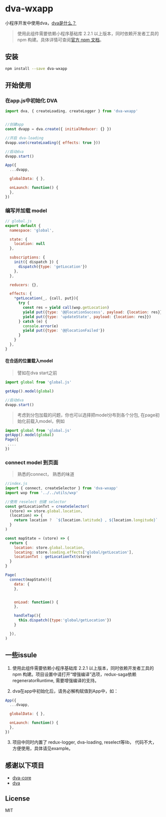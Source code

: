 # dva-wxapp

小程序开发中使用dva，[dva是什么？](https://github.com/dvajs/dva)

> 使用此组件需要依赖小程序基础库 2.2.1 以上版本，同时依赖开发者工具的 npm 构建。具体详情可查阅[官方 npm 文档](https://developers.weixin.qq.com/miniprogram/dev/devtools/npm.html)。

## 安装

```bash
npm install --save dva-wxapp
```


## 开始使用

### 在app.js中初始化 DVA

```js
import dva, { createLoading, createLogger } from 'dva-wxapp'


//创建app
const dvapp = dva.create({ initialReducer: {} })

//开启 dva-loading
dvapp.use(createLoading({ effects: true }))

//启动dva
dvapp.start()

App({
  ...dvapp,

  globalData: { },

  onLaunch: function() {
  },
})

```

### 编写并加载 model

```js
// global.js
export default {
  namespace: 'global',

  state: {
    location: null
  },

  subscriptions: {
    init({ dispatch }) {
      dispatch({type: 'getLocation'})
    },
  },

  reducers: {},

  effects: {
    *getLocation(_, {call, put}){
      try {
        const res = yield call(wxp.getLocation)
        yield put({type: '@@locationSuccess', payload: {location: res}})
        yield put({type: 'updateState', payload: {location: res}})
      } catch (e) {
        console.error(e)
        yield put({type: '@@locationFailed'})
      }
    }
  },
}
```

#### 在合适的位置载入model

> 譬如在dva start之前
```js
import global from 'global.js'

getApp().model(global)

//启动dva
dvapp.start()
```

> 考虑到分包加载的问题，你也可以选择把model分布到各个分包, 在page初始化前载入model，例如
```js
import global from 'global.js'
getApp().model(global)
Page({
 ....
})
```

### connect model 到页面

> 熟悉的connect， 熟悉的味道
```js
//index.js
import { connect, createSelector } from 'dva-wxapp'
import wxp from '../../utils/wxp'

//使用 reselect 创建 selector
const getLocationTxt = createSelector(
  (store) => store.global.location,
  (location) => {
    return location ?  `${location.latitude} , ${location.longitude}` : ''
  }
)

const mapState = (store) => {
  return {
    location: store.global.location,
    locating: store.loading.effects['global/getLocation'],
    locationTxt : getLocationTxt(store)
  }
}

Page(
  connect(mapState)({
    data: {
    },


    onLoad: function() {
    },

    handleTap(){
      this.dispatch({type:'global/getLocation'})
    }

  }),
)
```



## 一些issule

1. 使用此组件需要依赖小程序基础库 2.2.1 以上版本，同时依赖开发者工具的 npm 构建。项目设置中请打开“增强编译”选项，redux-saga依赖regeneratorRuntime, 需要增强编译的支持。

2. dva在app中初始化后，请务必解构赋值到App中，如：
```js
App({
  ...dvapp,

  globalData: { },

  onLaunch: function() {
  },
})
```

3. 项目中同时内置了 redux-logger, dva-loading, reselect等lib， 代码不大，方便使用，具体请见example。



## 感谢以下项目

- [dva-core](https://github.com/dvajs/dva-core)
- [dva](https://github.com/dvajs/dva)



## License

MIT
